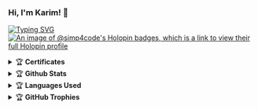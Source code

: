 ### Hi, I'm Karim! 👋

<!--
**simp4code/simp4code** is a ✨ _special_ ✨ repository because its `README.md` (this file) appears on your GitHub profile.

Here are some ideas to get you started:

- 🔭 I’m currently working on ...
- 🌱 I’m currently learning ...
- 👯 I’m looking to collaborate on ...
- 🤔 I’m looking for help with ...
- 💬 Ask me about ...
- 📫 How to reach me: ...
- 😄 Pronouns: ...
- ⚡ Fun fact: ...


-->
[![Typing SVG](https://readme-typing-svg.herokuapp.com?lines=Java+Developer)](https://git.io/typing-svg)
[![An image of @simp4code's Holopin badges, which is a link to view their full Holopin profile](https://holopin.me/simp4code)](https://holopin.io/@simp4code)

<details>
    <summary>&#127942 <b>Certificates</b></summary><br/> 
    <img src="https://github.com/simp4code/simp4code/blob/main/java_basic.png" data-canonical-              src="https://github.com/simp4code/simp4code/blob/main/java_basic.png" width="400" height="300" />

</details>
<details>
    <summary>&#127942 <b>Github Stats</b></summary><br/>
    
[![@simp4code's GitHub stats](https://github-readme-stats.vercel.app/api?username=simp4code)](https://github.com/simp4code/github-readme-stats)
</details>
    
</details>

<details>
    <summary>&#127942 <b>Languages Used</b></summary><br/>
    
[![Top Langs](https://github-readme-stats.vercel.app/api/top-langs/?username=simp4code&layout=compact)](https://github.com/simp4code/github-readme-stats)

</details>

<details>
    <summary>&#127942 <b>GitHub Trophies</b></summary><br/>

![Github Trophy](https://github-profile-trophy.vercel.app/?username=simp4code)

</details>
